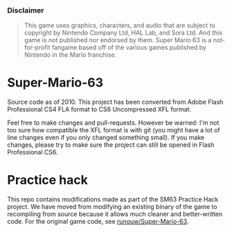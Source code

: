 
### Disclaimer

> This game uses graphics, characters, and audio that are subject to copyright by Nintendo Company Ltd, HAL Lab, and Sora Ltd. And this game is not published nor endorsed by them. Super Mario 63 is a not-for-profit fangame based off of the various games published by Nintendo in the Mario franchise.

# Super-Mario-63

Source code as of 2010. This project has been converted from Adobe Flash Professional CS4 FLA format to CS6 Uncompressed XFL format.

Feel free to make changes and pull-requests. However be warned: I'm not too sure how compatible the XFL format is with git (you might have a lot of line changes even if you only changed something small). If you make changes, please try to make sure the project can still be opened in Flash Professional CS6.

# Practice hack

This repo contains modifications made as part of the SM63 Practice Hack project. We have moved from modifying an existing binary of the game to recompiling from source because it allows much cleaner and better-written code. For the original game code, see [runouw/Super-Mario-63](https://github.com/runouw/Super-Mario-63).
